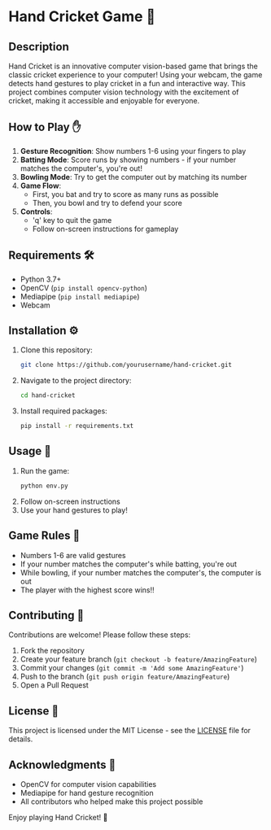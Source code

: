 # Hand Cricket Game 🏏

## Description
Hand Cricket is an innovative computer vision-based game that brings the classic cricket experience to your computer! Using your webcam, the game detects hand gestures to play cricket in a fun and interactive way. This project combines computer vision technology with the excitement of cricket, making it accessible and enjoyable for everyone.


## How to Play ✋

1. **Gesture Recognition**: Show numbers 1-6 using your fingers to play
2. **Batting Mode**: Score runs by showing numbers - if your number matches the computer's, you're out!
3. **Bowling Mode**: Try to get the computer out by matching its number
4. **Game Flow**: 
   - First, you bat and try to score as many runs as possible
   - Then, you bowl and try to defend your score
5. **Controls**:
   - 'q' key to quit the game
   - Follow on-screen instructions for gameplay

## Requirements 🛠️
- Python 3.7+
- OpenCV (`pip install opencv-python`)
- Mediapipe (`pip install mediapipe`)
- Webcam

## Installation ⚙️
1. Clone this repository:
   ```bash
   git clone https://github.com/yourusername/hand-cricket.git
   ```
2. Navigate to the project directory:
   ```bash
   cd hand-cricket
   ```
3. Install required packages:
   ```bash
   pip install -r requirements.txt
   ```

## Usage 🚀
1. Run the game:
   ```bash
   python env.py
   ```
2. Follow on-screen instructions
3. Use your hand gestures to play!

## Game Rules 📜
- Numbers 1-6 are valid gestures
- If your number matches the computer's while batting, you're out
- While bowling, if your number matches the computer's, the computer is out
- The player with the highest score wins!!

## Contributing 🤝
Contributions are welcome! Please follow these steps:
1. Fork the repository
2. Create your feature branch (`git checkout -b feature/AmazingFeature`)
3. Commit your changes (`git commit -m 'Add some AmazingFeature'`)
4. Push to the branch (`git push origin feature/AmazingFeature`)
5. Open a Pull Request

## License 📄
This project is licensed under the MIT License - see the [LICENSE](LICENSE) file for details.

## Acknowledgments 🙏
- OpenCV for computer vision capabilities
- Mediapipe for hand gesture recognition
- All contributors who helped make this project possible

Enjoy playing Hand Cricket! 🎉
